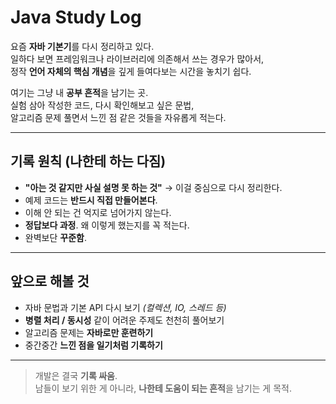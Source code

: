# Java Study Log

요즘 **자바 기본기**를 다시 정리하고 있다.  
일하다 보면 프레임워크나 라이브러리에 의존해서 쓰는 경우가 많아서,  
정작 **언어 자체의 핵심 개념**을 깊게 들여다보는 시간을 놓치기 쉽다.

여기는 그냥 내 **공부 흔적**을 남기는 곳.  
실험 삼아 작성한 코드, 다시 확인해보고 싶은 문법,  
알고리즘 문제 풀면서 느낀 점 같은 것들을 자유롭게 적는다.

---

## 기록 원칙 (나한테 하는 다짐)
- **"아는 것 같지만 사실 설명 못 하는 것"** → 이걸 중심으로 다시 정리한다.
- 예제 코드는 **반드시 직접 만들어본다**.
- 이해 안 되는 건 억지로 넘어가지 않는다.
- **정답보다 과정**. 왜 이렇게 했는지를 꼭 적는다.
- 완벽보단 **꾸준함**.

---

## 앞으로 해볼 것
- 자바 문법과 기본 API 다시 보기 *(컬렉션, IO, 스레드 등)*
- **병렬 처리 / 동시성** 같이 어려운 주제도 천천히 풀어보기
- 알고리즘 문제는 **자바로만 훈련하기**
- 중간중간 **느낀 점을 일기처럼 기록하기**

---

> 개발은 결국 **기록 싸움**.  
> 남들이 보기 위한 게 아니라, **나한테 도움이 되는 흔적**을 남기는 게 목적.
